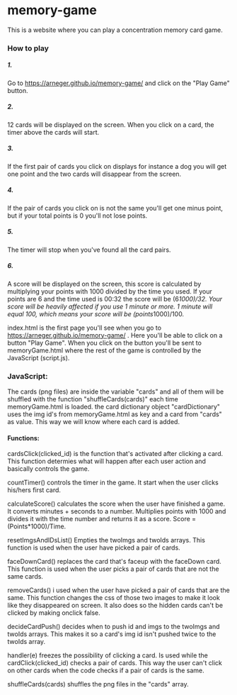 # memory-game
This is a website where you can play a concentration memory card game.

### How to play
##### 1. 
Go to https://arneger.github.io/memory-game/ and click on the "Play Game" button.
##### 2. 
12 cards will be displayed on the screen. When you click on a card, the timer above
the cards will start.
##### 3. 
If the first pair of cards you click on displays for instance a dog you will get one point 
and the two cards will disappear from the screen.
##### 4. 
If the pair of cards you click on is not the same you'll get one minus point, but
if your total points is 0 you'll not lose points.
##### 5. 
The timer will stop when you've found all the card pairs.
##### 6. 
A score will be displayed on the screen, this score is calculated by
multiplying your points with 1000 divided by the time you used.
If your points are 6 and the time used is 00:32 the score will be (6*1000)/32.
Your score will be heavily affected if you use 1 minute or more. 1 minute will equal
100, which means your score will be (points*1000)/100.

index.html is the first page you'll see when you go to https://arneger.github.io/memory-game/ .
Here you'll be able to click on a button "Play Game".
When you click on the button you'll be sent to memoryGame.html where 
the rest of the game is controlled by the JavaScript (script.js).

### JavaScript:
The cards (png files) are inside the variable "cards" and all of them will be shuffled
with the function "shuffleCards(cards)" each time memoryGame.html is loaded.
the card dictionary object "cardDictionary" uses the img id's from memoryGame.html as key
and a card from "cards" as value. This way we will know where each card is added.

#### Functions:
cardsClick(clicked_id) is the function that's activated after clicking a card.
This function determies what will happen after each user action and basically controls 
the game.

countTimer() controls the timer in the game. It start when the user clicks his/hers first
card.

calculateScore() calculates the score when the user have finished a game.
It converts minutes + seconds to a number. Multiplies points with
1000 and divides it with the time number and returns it as a score.
Score = (Points*1000)/Time.

resetImgsAndIDsList() Empties the twoImgs and twoIds arrays.
This function is used when the user have picked a pair of cards.

faceDownCard() replaces the card that's faceup with the faceDown card.
This function is used when the user picks a pair of cards that are not the same cards.

removeCards() i used when the user have picked a pair of cards that are the same.
This function changes the css of those two images to make it look like they disappeared 
on screen. It also does so the hidden cards can't be clicked by making onclick false.

decideCardPush() decides when to push id and imgs to the twoImgs and twoIds arrays.
This makes it so a card's img id isn't pushed twice to the twoIds array.

handler(e) freezes the possibility of clicking a card. Is used while the cardClick(clicked_id)
checks a pair of cards. This way the user can't click on other cards when the code checks
if a pair of cards is the same. 

shuffleCards(cards) shuffles the png files in the "cards" array.
